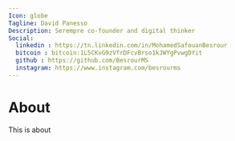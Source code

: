 ```yaml
---
Icon: globe
Tagline: David Panesso
Description: Serempre co-founder and digital thinker
Social:
  linkedin : https://tn.linkedin.com/in/MohamedSafouanBesrour
  bitcoin : bitcoin:1L5CKvG9zVfrDFcvBrso1kJWYgPvwgDYit 
  github : https://github.com/BesrourMS
  instagram: https://www.instagram.com/besrourms 
---
```


# About

This is about
